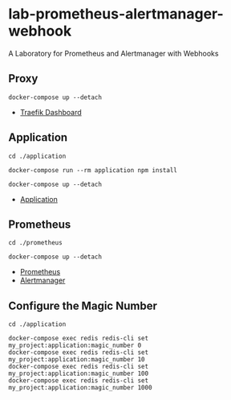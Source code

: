 # lab-prometheus-alertmanager-webhook

A Laboratory for Prometheus and Alertmanager with Webhooks

## Proxy

```
docker-compose up --detach
```

* [Traefik Dashboard](http://my-project.localhost)

## Application

```
cd ./application

docker-compose run --rm application npm install

docker-compose up --detach
```

* [Application](http://application.my-project.localhost)

## Prometheus

```
cd ./prometheus

docker-compose up --detach
```

* [Prometheus](http://prometheus.my-project.localhost)
* [Alertmanager](http://alertmanager.my-project.localhost)

## Configure the Magic Number

```
cd ./application

docker-compose exec redis redis-cli set my_project:application:magic_number 0
docker-compose exec redis redis-cli set my_project:application:magic_number 10
docker-compose exec redis redis-cli set my_project:application:magic_number 100
docker-compose exec redis redis-cli set my_project:application:magic_number 1000
```

